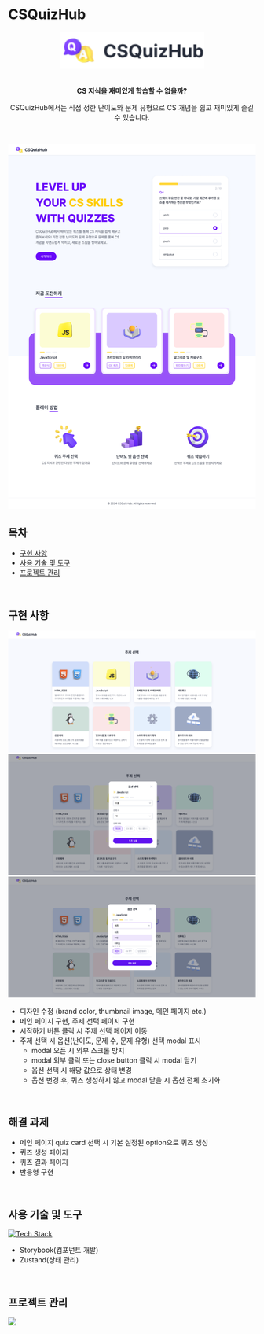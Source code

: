 # CSQuizHub

<div align="center">
  <img width="293" alt="logo" src="./docs/images/main-logo.png">
</div></br>

<div align="center">
  <p><strong>CS 지식을 재미있게 학습할 수 없을까?</strong></p>
  <p>CSQuizHub에서는 직접 정한 난이도와 문제 유형으로 CS 개념을 쉽고 재미있게 즐길 수 있습니다.</p>
</div></br>

![Main Page](./docs/images/main-page.png)

## 목차

- [구현 사항](#구현-사항)
- [사용 기술 및 도구](#사용-기술-및-도구)
- [프로젝트 관리](#프로젝트-관리)

</br>

## 구현 사항

![Topic Page](./docs/images/topics-page.png)
![Modal](./docs/images/option-modal.png)
![Active Modal](./docs/images/active-modal.png)

- 디자인 수정 (brand color, thumbnail image, 메인 페이지 etc.)
- 메인 페이지 구현, 주제 선택 페이지 구현
- 시작하기 버튼 클릭 시 주제 선택 페이지 이동
- 주제 선택 시 옵션(난이도, 문제 수, 문제 유형) 선택 modal 표시
  - modal 오픈 시 외부 스크롤 방지
  - modal 외부 클릭 또는 close button 클릭 시 modal 닫기
  - 옵션 선택 시 해당 값으로 상태 변경
  - 옵션 변경 후, 퀴즈 생성하지 않고 modal 닫을 시 옵션 전체 초기화

</br>

## 해결 과제

- 메인 페이지 quiz card 선택 시 기본 설정된 option으로 퀴즈 생성
- 퀴즈 생성 페이지
- 퀴즈 결과 페이지
- 반응형 구현

</br>

## 사용 기술 및 도구

[![Tech Stack](https://skillicons.dev/icons?i=react,ts,emotion,vite)](https://skillicons.dev)

- Storybook(컴포넌트 개발)
- Zustand(상태 관리)

</br>

## 프로젝트 관리

[![](https://img.shields.io/badge/Figma-F24E1E.svg?style=for-the-badge&logo=Figma&logoColor=white)](<https://www.figma.com/design/pzPLL4qA4hk81vvehvSzk1/CSQuizHub-(%EA%B0%9C%EC%9D%B8)?node-id=0-1&t=6czbNA3VTsTln9y6-1>)
